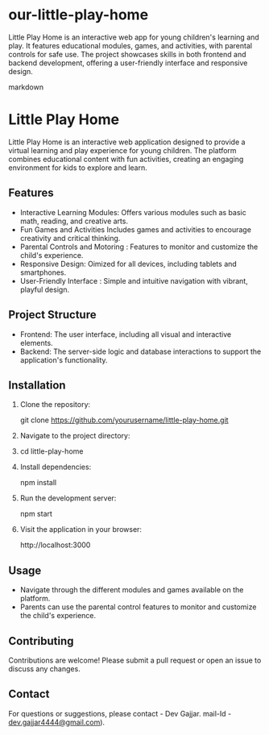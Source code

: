 # our-little-play-home
Little Play Home is an interactive web app for young children's learning and play. It features educational modules, games, and activities, with parental controls for safe use. The project showcases skills in both frontend and backend development, offering a user-friendly interface and responsive design.

markdown
# Little Play Home

Little Play Home is an interactive web application designed to provide a virtual learning and play experience for young children. The platform combines educational content with fun activities, creating an engaging environment for kids to explore and learn.

## Features

- Interactive Learning Modules: Offers various modules such as basic math, reading, and creative arts.
- Fun Games and Activities Includes games and activities to encourage creativity and critical thinking.
- Parental Controls and Motoring : Features to monitor and customize the child's experience.
- Responsive Design: Oimized for all devices, including tablets and smartphones.
- User-Friendly Interface : Simple and intuitive navigation with vibrant, playful design.

## Project Structure

- Frontend: The user interface, including all visual and interactive elements.
- Backend: The server-side logic and database interactions to support the application's functionality.

## Installation

1. Clone the repository:
   
   git clone https://github.com/yourusername/little-play-home.git

2. Navigate to the project directory:
3. 
   cd little-play-home

4. Install dependencies:
   
   npm install

5. Run the development server:
   
   npm start

6. Visit the application in your browser:
   
   http://localhost:3000

## Usage

- Navigate through the different modules and games available on the platform.
- Parents can use the parental control features to monitor and customize the child's experience.

## Contributing

Contributions are welcome! Please submit a pull request or open an issue to discuss any changes.

## Contact

For questions or suggestions, please contact - Dev Gajjar. mail-Id - dev.gajjar4444@gmail.com).

